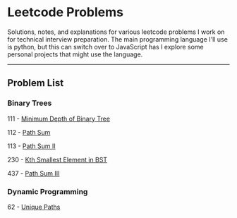 # Leetcode Problems

Solutions, notes, and explanations for various leetcode problems I work on for
technical interview preparation. The main programming language I'll use is
python, but this can switch over to JavaScript has I explore some personal 
projects that might use the language.

---

## Problem List

### Binary Trees
111 - [Minimum Depth of Binary Tree](https://leetcode.com/problems/minimum-depth-of-binary-tree/)

112 - [Path Sum](https://leetcode.com/problems/path-sum/)

113 - [Path Sum II](https://leetcode.com/problems/path-sum-ii/)

230 - [Kth Smallest Element in BST](https://leetcode.com/problems/kth-smallest-element-in-a-bst/)

437 - [Path Sum III](https://leetcode.com/problems/path-sum-iii/)


### Dynamic Programming
62 - [Unique Paths](https://leetcode.com/problems/unique-paths/) 
